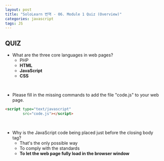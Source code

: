 ```yaml
---
layout: post
title: "SoloLearn 번역 - 06. Module 1 Quiz (Overview)"
categories: javascript
tags: JS
---
```


## QUIZ

- What are the three core languages in web pages?
  - PHP
  - **HTML**
  - **JavaScript**
  - **CSS**

<br>

- Please fill in the missing commands to add the file "code.js" to your web page.

```html
<script type="text/javascript"
        src="code.js"></script>
```

<br>

- Why is the JavaScript code being placed just before the closing body tag?
  - That's the only possible way
  - To comply with the standards
  - **To let the web page fully load in the browser window**

<br>
